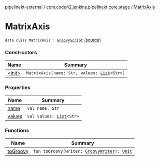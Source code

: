 [pipelinekt-external](../../index.md) / [com.code42.jenkins.pipelinekt.core.stage](../index.md) / [MatrixAxis](./index.md)

# MatrixAxis

`data class MatrixAxis : `[`GroovyScript`](../../com.code42.jenkins.pipelinekt.core.writer/-groovy-script/index.md) [(source)](https://github.com/code42/pipelinekt/tree/master/core/src/main/kotlin/com/code42/jenkins/pipelinekt/core/stage/MatrixAxis.kt#L7)

### Constructors

| Name | Summary |
|---|---|
| [&lt;init&gt;](-init-.md) | `MatrixAxis(name: Str, values: `[`List`](https://kotlinlang.org/api/latest/jvm/stdlib/kotlin.collections/-list/index.html)`<Str>)` |

### Properties

| Name | Summary |
|---|---|
| [name](name.md) | `val name: Str` |
| [values](values.md) | `val values: `[`List`](https://kotlinlang.org/api/latest/jvm/stdlib/kotlin.collections/-list/index.html)`<Str>` |

### Functions

| Name | Summary |
|---|---|
| [toGroovy](to-groovy.md) | `fun toGroovy(writer: `[`GroovyWriter`](../../com.code42.jenkins.pipelinekt.core.writer/-groovy-writer/index.md)`): `[`Unit`](https://kotlinlang.org/api/latest/jvm/stdlib/kotlin/-unit/index.html) |
